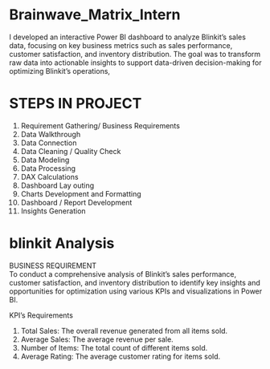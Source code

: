 # Brainwave_Matrix_Intern
I developed an interactive Power BI dashboard to analyze Blinkit’s sales data, focusing on key business metrics such as sales performance, customer satisfaction, and inventory distribution. The goal was to transform raw data into actionable insights to support data-driven decision-making for optimizing Blinkit’s operations, 


# STEPS IN PROJECT

1. Requirement Gathering/ Business Requirements
2. Data Walkthrough
3. Data Connection
4. Data Cleaning / Quality Check
5. Data Modeling
6. Data Processing
7. DAX Calculations
8. Dashboard Lay outing
9. Charts Development and Formatting
10. Dashboard / Report Development
11. Insights Generation

# blinkit Analysis

BUSINESS REQUIREMENT  
To conduct a comprehensive analysis of Blinkit’s sales performance, customer satisfaction, and inventory distribution to identify key insights and opportunities for optimization using various KPIs and visualizations in Power BI.

KPI’s Requirements  
1. Total Sales: The overall revenue generated from all items sold.  
2. Average Sales: The average revenue per sale.  
3. Number of Items: The total count of different items sold.  
4. Average Rating: The average customer rating for items sold.
